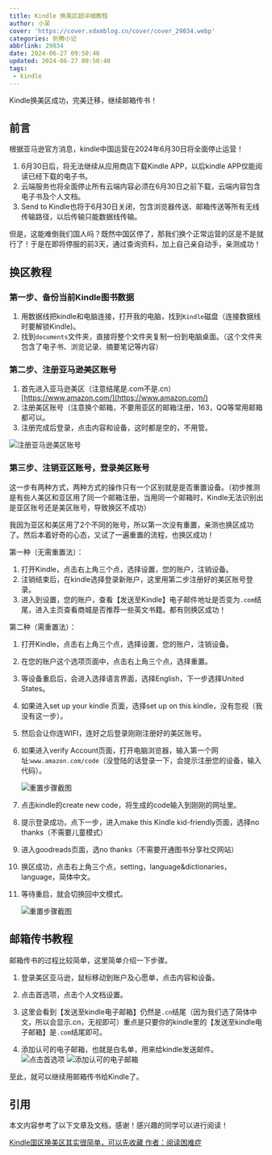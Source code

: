 ```yaml
---
title: Kindle 换美区超详细教程
author: 小呆
cover: 'https://cover.xdxmblog.cn/cover/cover_29034.webp'
categories: 折腾小记
abbrlink: 29034
date: 2024-06-27 09:50:40
updated: 2024-06-27 09:50:40
tags:
 - kindle
---
```


Kindle换美区成功，完美迁移，继续邮箱传书！

## 前言

根据亚马逊官方消息，kindle中国运营在2024年6月30日将全面停止运营！

1. 6月30日后，将无法继续从应用商店下载Kindle APP，以后kindle APP仅能阅读已经下载的电子书。
2. 云端服务也将全面停止所有云端内容必须在6月30日之前下载，云端内容包含电子书及个人文档。
3. Send to Kindle也将于6月30日关闭，包含浏览器传送、邮箱传送等所有无线传输路径，以后传输只能数据线传输。

但是，这能难倒我们国人吗？既然中国区停了，那我们换个正常运营的区是不是就行了！于是在即将停服的前3天，通过查询资料，加上自己亲自动手，亲测成功！

## 换区教程

### 第一步、备份当前Kindle图书数据

1. 用数据线把kindle和电脑连接，打开我的电脑，找到`Kindle`磁盘（连接数据线时要解锁Kindle)。
2. 找到`documents`文件夹，直接将整个文件夹复制一份到电脑桌面。（这个文件夹包含了电子书、浏览记录、摘要笔记等内容）

### 第二步、注册亚马逊美区账号

1. 首先进入亚马逊美区（注意结尾是.com不是.cn）[https://www.amazon.com/](https://www.amazon.com/)
2. 注册美区账号（注意换个邮箱，不要用亚区的邮箱注册，163，QQ等常用邮箱都可以。
3. 注册完成后登录，点击内容和设备，这时都是空的，不用管。

![注册亚马逊美区账号](https://img.xdxmblog.cn/images/image-20240627101924358.png)

### 第三步、注销亚区账号，登录美区账号

这一步有两种方式，两种方式的操作只有一个区别就是是否重置设备。（初步推测是有些人美区和亚区用了同一个邮箱注册，当用同一个邮箱时，Kindle无法识别出是亚区账号还是美区账号，导致换区不成功）

我因为亚区和美区用了2个不同的账号，所以第一次没有重置，亲测也换区成功了。然后本着好奇的心态，又试了一遍重置的流程，也换区成功！

第一种（无需重置法）：

1. 打开Kindle，点击右上角三个点，选择设置，您的账户，注销设备。
2. 注销结束后，在kindle选择登录新账户，这里用第二步注册好的美区账号登录。
3. 进入到设置，您的账户，查看【发送至Kindle】电子邮件地址是否变为`.com`结尾，进入主页查看商城是否推荐一些英文书籍。都有则换区成功！

第二种（需重置法）：

1. 打开Kindle，点击右上角三个点，选择设置，您的账户，注销设备。

2. 在您的账户这个选项页面中，点击右上角三个点，选择重置。

3. 等设备重启后，会进入选择语言界面，选择English，下一步选择United States。

4. 如果进入set up your kindle 页面，选择set up on this kindle，没有忽视（我没有这一步）。

5. 然后会让你连WIFI，连好之后登录刚刚注册好的美区账号。

6. 如果进入verify Account页面，打开电脑浏览器，输入第一个网址:`www.amazon.com/code`（没登陆的话登录一下，会提示注册您的设备，输入代码）。

   ![重置步骤截图](https://img.xdxmblog.cn/images/202406270001.png)

7. 点击kindle的create new code，将生成的code输入到刚刚的网址里。

8. 提示登录成功，点下一步，进入make this Kindle kid-friendly页面，选择no thanks（不需要儿童模式）

9. 进入goodreads页面，选no thanks（不需要开通图书分享社交网站）

10. 换区成功，点击右上角三个点，setting，language&dictionaries，language，简体中文。

11. 等待重启，就会切换回中文模式。

    ![重置步骤截图](https://img.xdxmblog.cn/images/202406270002.png)

## 邮箱传书教程

邮箱传书的过程比较简单，这里简单介绍一下步骤。

1. 登录美区亚马逊，鼠标移动到账户及心愿单，点击内容和设备。

2. 点击首选项，点击个人文档设置。

3. 这里会看到【发送至kindle电子邮箱】仍然是`.cn`结尾（因为我们选了简体中文，所以会显示.cn，无视即可）重点是只要你的kindle里的【发送至kindle电子邮箱】是`.com`结尾即可。

4. 添加认可的电子邮箱，也就是白名单，用来给kindle发送邮件。   
   ![点击首选项](https://img.xdxmblog.cn/images/202406270003.png)
   ![添加认可的电子邮箱](https://img.xdxmblog.cn/images/202406270004.png)

至此，就可以继续用邮箱传书给Kindle了。

## 引用

本文内容参考了以下文章及文档，感谢！感兴趣的同学可以进行阅读！

[Kindle国区换美区其实很简单，可以先收藏 作者：阅读困难症](https://www.xiaohongshu.com/explore/6543162200000000230389b2?xsec_token=ABCvZM5bvQasEfFLTUT4mhqDEYhdNZiG_Ka2ArsQeMGtE=&xsec_source=pc_search)
